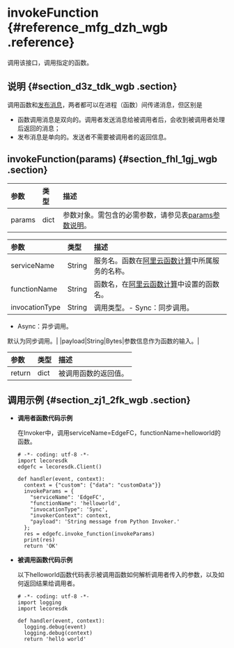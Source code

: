 # invokeFunction {#reference_mfg_dzh_wgb .reference}

调用该接口，调用指定的函数。

## 说明 {#section_d3z_tdk_wgb .section}

调用函数和[发布消息](cn.zh-CN/边缘开发指南/函数计算SDK/Python/publish.md#)，两者都可以在进程（函数）间传递消息，但区别是

-   函数调用消息是双向的。调用者发送消息给被调用者后，会收到被调用者处理后返回的消息；
-   发布消息是单向的。发送者不需要被调用者的返回信息。

## invokeFunction\(params\) {#section_fhl_1gj_wgb .section}

|参数|类型|描述|
|:-|:-|:-|
|params|dict|参数对象。需包含的必需参数，请参见表[params参数说明](#)。|

|参数|类型|描述|
|:-|:-|:-|
|serviceName|String|服务名。函数在[阿里云函数计算](https://www.aliyun.com/product/fc)中所属服务的名称。|
|functionName|String|函数名，在[阿里云函数计算](https://www.aliyun.com/product/fc)中设置的函数名。|
|invocationType|String|调用类型。-   Sync：同步调用。
-   Async：异步调用。

默认为同步调用。|
|payload|String|Bytes|参数信息作为函数的输入。|

|参数|类型|描述|
|:-|:-|:-|
|return|dict|被调用函数的返回值。|

## 调用示例 {#section_zj1_2fk_wgb .section}

-   **调用者函数代码示例**

    在Invoker中，调用serviceName=EdgeFC，functionName=helloworld的函数。

    ```
    # -*- coding: utf-8 -*-
    import lecoresdk
    edgefc = lecoresdk.Client()

    def handler(event, context):
      context = {"custom": {"data": "customData"}}
      invokeParams = {
        "serviceName": 'EdgeFC',
        "functionName": 'helloworld',
        "invocationType": 'Sync',
        "invokerContext": context,
        "payload": 'String message from Python Invoker.'
      };
      res = edgefc.invoke_function(invokeParams)
      print(res)
      return 'OK'
    ```

-   **被调用函数代码示例**

    以下helloworld函数代码表示被调用函数如何解析调用者传入的参数，以及如何返回结果给调用者。

    ```
    # -*- coding: utf-8 -*-
    import logging
    import lecoresdk
    
    def handler(event, context):
      logging.debug(event)
      logging.debug(context)
      return 'hello world'
    ```



